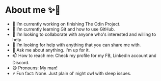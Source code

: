 # About me ✨🌱

- 🔭 I’m currently working on finishing The Odin Project.
- 🌱 I’m currently learning Git and how to use GitHub.
- 👯 I’m looking to collaborate with anyone who's interested and willing to help.
- 🤔 I’m looking for help with anything that you can share me with.
- 💬 Ask me about anything. I'm up for it.
- 📫 How to reach me: Check my profile for my FB, LinkedIn account and Discord.
- 😄 Pronouns: My man!
- ⚡ Fun fact: None. Just plain ol' night owl with sleep issues.
